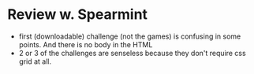 # Review w. Spearmint

- first (downloadable) challenge (not the games) is confusing in some points. And there is no body in the HTML
- 2 or 3 of the challenges are senseless because they don't require css grid at all.

